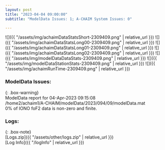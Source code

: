 ```yaml
---
layout: post
title: "2023-04-04 09:00:00"
subtitle: "ModelData Issues: 1; A-CHAIM System Issues: 0"

---
```


![]({{ "/assets/img/achaimDataStatsShort-2309409.png" | relative_url }})
![]({{ "/assets/img/achaimDataStatsLong00-2309409.png" | relative_url }})
![]({{ "/assets/img/achaimDataStatsLong01-2309409.png" | relative_url }})
![]({{ "/assets/img/achaimDataStatsLong02-2309409.png" | relative_url }})
![]({{ "/assets/img/modelDataDataStats-2309409.png" | relative_url }})
![]({{ "/assets/img/modelDataStationStats-2309409.png" | relative_url }})
![]({{ "/assets/img/achaimRunTime-2309409.png" | relative_url }})


### ModelData Issues:  
  
{: .box-warning}  
 ModelData report for 04-Apr-2023 09:15:08   
 /home2/achaim1/A-CHAIM/modelData/2023/094/09/modelData.mat   
 0% of IONO foF2 data is non-zero and finite.   
  


### Logs:  
  
{: .box-note}  
[Logs.zip]({{ "/assets/other/logs.zip" | relative_url }})  
[Log Info]({{ "/logInfo" | relative_url }})  
